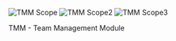![TMM Scope](https://raw.githubusercontent.com/profRaf/Cloudtopus/master/CLE/Module_TeamManagement/TMM-scope.jpg)
![TMM Scope2](https://raw.githubusercontent.com/profRaf/Cloudtopus/master/CLE/Module_TeamManagement/TMM-scope2.jpg)
![TMM Scope3](https://raw.githubusercontent.com/profRaf/Cloudtopus/master/CLE/Module_TeamManagement/TMM-scope3.jpg)

TMM - Team Management Module
